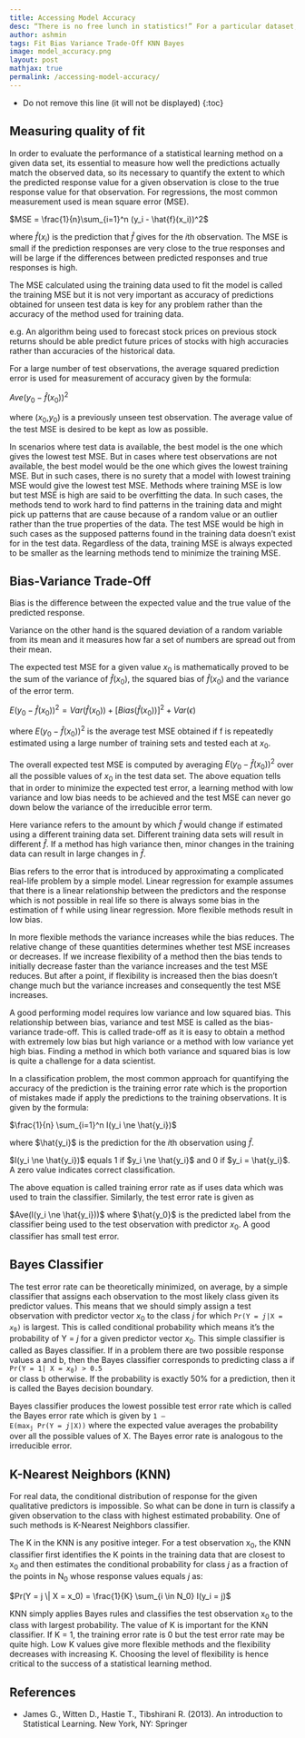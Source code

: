 ```yaml
---
title: Accessing Model Accuracy
desc: “There is no free lunch in statistics!” For a particular dataset, one specific method may work best, but some other method may work better on a similar but different data set. So, it is very important to decide which method gives the best results for the data. Selecting the best approach is one of the most challenging tasks in machine learning. Measuring data accuracy hence is vital for any data scientist.
author: ashmin
tags: Fit Bias Variance Trade-Off KNN Bayes
image: model_accuracy.png
layout: post
mathjax: true
permalink: /accessing-model-accuracy/
---
```


* Do not remove this line (it will not be displayed) 
{:toc}

## Measuring quality of fit

In order to evaluate the performance of a statistical learning method on a given data set, its essential to measure how well the predictions actually match the observed data, so its necessary to quantify the extent to which the predicted response value for a given observation is close to the true response value for that observation. For regressions, the most common measurement used is mean square error (MSE).

$MSE = \frac{1}{n}\sum_{i=1}^n (y_i - \hat{f}(x_i))^2$

where $\hat{f}(x_i)$ is the prediction that $\hat{f}$ gives for the *i*th observation. The MSE is small if the prediction responses are very close to the true responses and will be large if the differences between predicted responses and true responses is high.

The MSE calculated using the training data used to fit the model is called the training MSE but it is not very important as accuracy of predictions obtained for unseen test data is key for any problem rather than the accuracy of the method used for training data.

e.g. An algorithm being used to forecast stock prices on previous stock returns should be able predict future prices of stocks with high accuracies rather than accuracies of the historical data.

For a large number of test observations, the average squared prediction error is used for measurement of accuracy given by the formula:

$Ave(y_0 - \hat{f}(x_0))^2$

where (*x*<sub>0</sub>,*y*<sub>0</sub>) is a previously unseen test observation. The average value of the test MSE is desired to be kept as low as possible.

In scenarios where test data is available, the best model is the one which gives the lowest test MSE. But in cases where test observations are not available, the best model would be the one which gives the lowest training MSE. But in such cases, there is no surety that a model with lowest training MSE would give the lowest test MSE. Methods where training MSE is low but test MSE is high are said to be overfitting the data. In such cases, the methods tend to work hard to find patterns in the training data and might pick up patterns that are cause because of a random value or an outlier rather than the true properties of the data. The test MSE would be high in such cases as the supposed patterns found in the training data doesn’t exist for in the test data. Regardless of the data, training MSE is always expected to be smaller as the learning methods tend to minimize the training MSE.

## Bias-Variance Trade-Off

Bias is the difference between the expected value and the true value of the predicted response. 

Variance on the other hand is the squared deviation of a random variable from its mean and it measures how far a set of numbers are spread out from their mean.

The expected test MSE for a given value *x*<sub>0</sub> is mathematically proved to be the sum of the variance of $\hat{f}(x_0)$, the squared bias of $\hat{f}(x_0)$ and the variance of the error term.

$E(y_0-\hat{f}(x_0))^2 = Var(\hat{f}(x_0)) + [Bias(\hat{f}(x_0))]^2 + Var(ϵ)$

where $E(y_0-\hat{f}(x_0))^2$ is the average test MSE obtained if f is repeatedly estimated using a large number of training sets and tested each at *x*<sub>0</sub>.

The overall expected test MSE is computed by averaging $E(y_0-\hat{f}(x_0))^2$ over all the possible values of *x*<sub>0</sub> in the test data set. The above equation tells that in order to minimize the expected test error, a learning method with low variance and low bias needs to be achieved and the test MSE can never go down below the variance of the irreducible error term.

Here variance refers to the amount by which $\hat{f}$ would change if estimated using a different training data set. Different training data sets will result in different $\hat{f}$. If a method has high variance then, minor changes in the training data can result in large changes in $\hat{f}$.

Bias refers to the error that is introduced by approximating a complicated real-life problem by a simple model. Linear regression for example assumes that there is a linear relationship between the predictors and the response which is not possible in real life so there is always some bias in the estimation of f while using linear regression. More flexible methods result in low bias.

In more flexible methods the variance increases while the bias reduces. The relative change of these quantities determines whether test MSE increases or decreases. If we increase flexibility of a method then the bias tends to initially decrease faster than the variance increases and the test MSE reduces. But after a point, if flexibility is increased then the bias doesn’t change much but the variance increases and consequently the test MSE increases.

A good performing model requires low variance and low squared bias. This relationship between bias, variance and test MSE is called as the bias-variance trade-off. This is called trade-off as it is easy to obtain a method with extremely low bias but high variance or a method with low variance yet high bias. Finding a method in which both variance and squared bias is low is quite a challenge for a data scientist.

In a classification problem, the most common approach for quantifying the accuracy of the prediction is the training error rate which is the proportion of mistakes made if apply the predictions to the training observations. It is given by the formula:

$\frac{1}{n} \sum_{i=1}^n I(y_i \ne \hat{y_i})$

where $\hat{y_i}$ is the prediction for the *i*th observation using $\hat{f}$. 

$I(y_i \ne \hat{y_i})$ equals 1 if $y_i \ne \hat{y_i}$ and 0 if $y_i = \hat{y_i}$. A zero value indicates correct classification.

The above equation is called training error rate as if uses data which was used to train the classifier. Similarly, the test error rate is given as

$Ave(I(y_i \ne \hat{y_i}))$ where $\hat{y_0}$ is the predicted label from the classifier being used to the test observation with predictor *x*<sub>0</sub>. A good classifier has small test error.

## Bayes Classifier

The test error rate can be theoretically minimized, on average, by a simple classifier that assigns each observation to the most likely class given its predictor values. This means that we should simply assign a test observation with predictor vector *x*<sub>0</sub> to the class *j* for which <code>Pr(Y = <i>j</i>|X = <i>x</i><sub>0</sub>)</code> is largest. This is called conditional probability which means it’s the probability of Y = *j* for a given predictor vector *x*<sub>0</sub>. This simple classifier is called as Bayes classifier. If in a problem there are two possible response values a and b, then the Bayes classifier corresponds to predicting class a if <code>Pr(Y = 1| X = <i>x</i><sub>0</sub>) > 0.5 </code> or class b otherwise. If the probability is exactly 50% for a prediction, then it is called the Bayes decision boundary.

Bayes classifier produces the lowest possible test error rate which is called the Bayes error rate which is given by <code>1 – E(max<sub>j</sub> Pr(Y = <i>j</i>|X))</code> where the expected value averages the probability over all the possible values of X. The Bayes error rate is analogous to the irreducible error.

## K-Nearest Neighbors (KNN)

For real data, the conditional distribution of response for the given qualitative predictors is impossible. So what can be done in turn is classify a given observation to the class with highest estimated probability. One of such methods is K-Nearest Neighbors classifier.

The K in the KNN is any positive integer. For a test observation x<sub>0</sub>, the KNN classifier first identifies the K points in the training data that are closest to x<sub>0</sub> and then estimates the conditional probability for class <i>j</i>  as a fraction of the points in N<sub>0</sub> whose response values equals *j* as:

$Pr(Y = j \| X = x_0) = \frac{1}{K} \sum_{i \in N_0} I(y_i = j)$

KNN simply applies Bayes rules and classifies the test observation x<sub>0</sub> to the class with largest probability. The value of K is important for the KNN classifier. If K = 1, the training error rate is 0 but the test error rate may be quite high. Low K values give more flexible methods and the flexibility decreases with increasing K. Choosing the level of flexibility is hence critical to the success of a statistical learning method.



## References

- James G., Witten D., Hastie T., Tibshirani R. (2013). An introduction to Statistical Learning. New York, NY: Springer